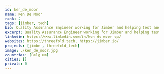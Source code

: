 ```yaml
---
id: ken_de_moor
name: Ken De Moor
rank: 2
tags: [jimber, tech]
bio: Quality Assurance Engineer working for Jimber and helping test and organize threefold projects. QA Engineer fell in love with Threefold Because I like to work on new and exciting technologies that could change the world.
excerpt: Quality Assurance Engineer working for Jimber and helping test and organize threefold projects.
linkedin: https://www.linkedin.com/in/ken-de-moor-qa/
websites: https://threefold.tech, https://jimber.io/
projects: [jimber, threefold_tech]
image: ./ken_de_moor.jpg
countries: [Belgium]
cities: []
private: 0
---
```

